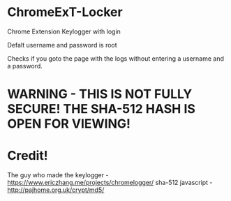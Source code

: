 # ChromeExT-Locker
Chrome Extension Keylogger with login

Defalt username and password is root

Checks if you goto the page with the logs without entering a username and a password.



# WARNING - THIS IS NOT FULLY SECURE! THE SHA-512 HASH IS OPEN FOR VIEWING! 

# Credit!
The guy who made the keylogger - https://www.ericzhang.me/projects/chromelogger/
sha-512 javascript - http://pajhome.org.uk/crypt/md5/
